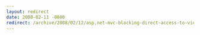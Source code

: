 ```yaml
---
layout: redirect
date: 2008-02-11 -0800
redirect: /archive/2008/02/12/asp.net-mvc-blocking-direct-access-to-views.aspx/
---
```

